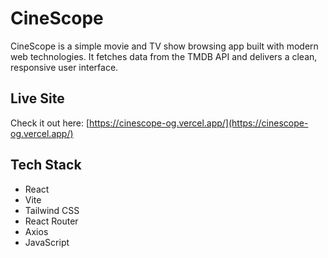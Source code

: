 # CineScope

CineScope is a simple movie and TV show browsing app built with modern web technologies. It fetches data from the TMDB API and delivers a clean, responsive user interface.

##  Live Site
Check it out here: [https://cinescope-og.vercel.app/](https://cinescope-og.vercel.app/)

##  Tech Stack
- React  
- Vite  
- Tailwind CSS  
- React Router  
- Axios  
- JavaScript
